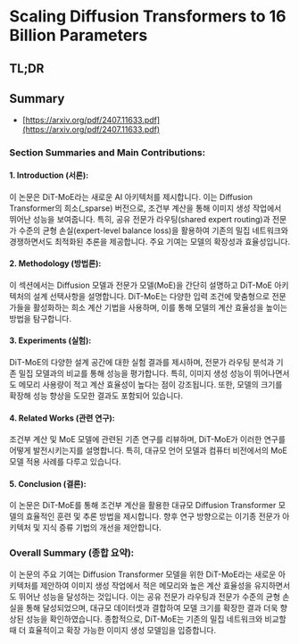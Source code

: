 # Scaling Diffusion Transformers to 16 Billion Parameters
## TL;DR
## Summary
- [https://arxiv.org/pdf/2407.11633.pdf](https://arxiv.org/pdf/2407.11633.pdf)

### Section Summaries and Main Contributions:

#### 1. Introduction (서론):
이 논문은 DiT-MoE라는 새로운 AI 아키텍처를 제시합니다. 이는 Diffusion Transformer의 희소(_sparse) 버전으로, 조건부 계산을 통해 이미지 생성 작업에서 뛰어난 성능을 보여줍니다. 특히, 공유 전문가 라우팅(shared expert routing)과 전문가 수준의 균형 손실(expert-level balance loss)을 활용하여 기존의 밀집 네트워크와 경쟁하면서도 최적화된 추론을 제공합니다. 주요 기여는 모델의 확장성과 효율성입니다.

#### 2. Methodology (방법론):
이 섹션에서는 Diffusion 모델과 전문가 모델(MoE)을 간단히 설명하고 DiT-MoE 아키텍처의 설계 선택사항을 설명합니다. DiT-MoE는 다양한 입력 조건에 맞춤형으로 전문가들을 활성화하는 희소 계산 기법을 사용하며, 이를 통해 모델의 계산 효율성을 높이는 방법을 탐구합니다.

#### 3. Experiments (실험):
DiT-MoE의 다양한 설계 공간에 대한 실험 결과를 제시하며, 전문가 라우팅 분석과 기존 밀집 모델과의 비교를 통해 성능을 평가합니다. 특히, 이미지 생성 성능이 뛰어나면서도 메모리 사용량이 적고 계산 효율성이 높다는 점이 강조됩니다. 또한, 모델의 크기를 확장해 성능 향상을 도모한 결과도 포함되어 있습니다.

#### 4. Related Works (관련 연구):
조건부 계산 및 MoE 모델에 관련된 기존 연구를 리뷰하며, DiT-MoE가 이러한 연구를 어떻게 발전시키는지를 설명합니다. 특히, 대규모 언어 모델과 컴퓨터 비전에서의 MoE 모델 적용 사례를 다루고 있습니다.

#### 5. Conclusion (결론):
이 논문은 DiT-MoE를 통해 조건부 계산을 활용한 대규모 Diffusion Transformer 모델의 효율적인 훈련 및 추론 방법을 제시합니다. 향후 연구 방향으로는 이기종 전문가 아키텍처 및 지식 증류 기법의 개선을 제안합니다.

### Overall Summary (종합 요약):

이 논문의 주요 기여는 Diffusion Transformer 모델을 위한 DiT-MoE라는 새로운 아키텍처를 제안하여 이미지 생성 작업에서 적은 메모리와 높은 계산 효율성을 유지하면서도 뛰어난 성능을 달성하는 것입니다. 이는 공유 전문가 라우팅과 전문가 수준의 균형 손실을 통해 달성되었으며, 대규모 데이터셋과 결합하여 모델 크기를 확장한 결과 더욱 향상된 성능을 확인하였습니다. 종합적으로, DiT-MoE는 기존의 밀집 네트워크와 비교할 때 더 효율적이고 확장 가능한 이미지 생성 모델임을 입증합니다.